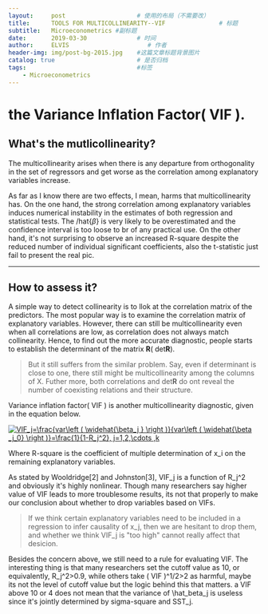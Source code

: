 ```yaml
---
layout:     post                    # 使用的布局（不需要改）
title:      TOOLS FOR MULTICOLLINEARITY--VIF               # 标题 
subtitle:   Microeconometrics #副标题
date:       2019-03-30              # 时间
author:     ELVIS                      # 作者
header-img: img/post-bg-2015.jpg    #这篇文章标题背景图片
catalog: true                       # 是否归档
tags:                               #标签
    - Microeconometrics
---
```


#  the Variance Inflation Factor( VIF ).

## What's the mutlicollinearity?

The multicollinearity arises when there is any departure from orthogonality in the set of regressors and get worse as the correlation among explanatory variables increase.      

As far as I know there are two effects, I mean, harms that multicollinearity has. On the one hand, the strong correlation among explanatory variables induces numerical instability in the estimates of both regression and statistical tests. The /hat{$\beta$} is very likely to be overestimated and the confidence interval is too loose to br of any practical use. On the other hand, it's not surprising to observe an increased R-square despite the reduced number of individual significant coefficients, also the t-statistic just fail to present the real pic.  

---
## How to assess it?
A simple way to detect collinearity is to llok at the correlation matrix of the predictors. The most popular way is to examine the correlation matrix of explanatory variables.
However, there can still be multicollinearity even when all correlations are low, as correlation does not always match collinearity. Hence, to find out the more accurate diagnostic, people starts to establish the determinant of the matrix **R**( det**R**).

> But it still suffers from the similar problem. Say, even if determinant is close to one, there still might be multicollinearity among the columns of X. Futher more, both correlations and det**R** do ont reveal the number of coexisting relations and their structure.    

Variance inflation factor( VIF ) is another multicollinearity diagnostic, given in the equation below.   

<a href="https://www.codecogs.com/eqnedit.php?latex=VIF_j=\frac{var\left&space;(&space;\widehat{\beta_j&space;}&space;\right&space;)}{var\left&space;(&space;\widehat{\beta&space;_j_0}&space;\right&space;)}=\frac{1}{1-R_j^2},&space;j=1,2,\cdots&space;,k" target="_blank"><img src="https://latex.codecogs.com/gif.latex?VIF_j=\frac{var\left&space;(&space;\widehat{\beta_j&space;}&space;\right&space;)}{var\left&space;(&space;\widehat{\beta&space;_j_0}&space;\right&space;)}=\frac{1}{1-R_j^2},&space;j=1,2,\cdots&space;,k" title="VIF_j=\frac{var\left ( \widehat{\beta_j } \right )}{var\left ( \widehat{\beta _j_0} \right )}=\frac{1}{1-R_j^2}, j=1,2,\cdots ,k" /></a>    

Where R-square is the coefficient of multiple determination of x_i on the remaining explanatory variables.   

As stated by Wooldridge[2] and Johnston[3], VIF_j is a function of R_j^2 and obviously it's highly nonlinear. Though many researchers say higher value of VIF leads to more troublesome results, its not that properly to make our conclusion about whether to drop variables based on VIFs.   

> If we think certain explanatory variables need to be included in a regression to infer causality of x_j, then we are hesitant to drop them, and whether we think VIF_j is "too high" cannot really affect that desicion.        

Besides the concern above, we still need to a rule for evaluating VIF. The interesting thing is that many researchers set the cutoff value as 10, or equivalently, R_j^2>0.9, while others take ( VIF )^1/2>2 as harmful, maybe its not the level of cutoff value but the logic behind this that matters. a VIF above 10 or 4 does not mean that the variance of \hat_beta_j is useless since it's jointly determined by sigma-square and SST_j.
